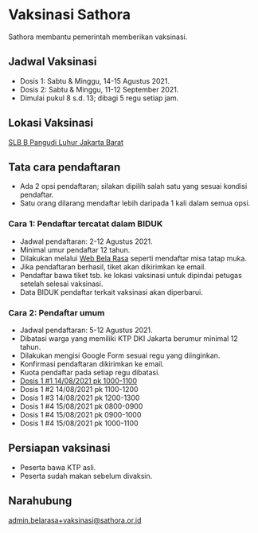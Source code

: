 # Vaksinasi Sathora

Sathora membantu pemerintah memberikan vaksinasi.

## Jadwal Vaksinasi 
* Dosis 1: Sabtu & Minggu, 14-15 Agustus 2021.
* Dosis 2: Sabtu & Minggu, 11-12 September 2021.
* Dimulai pukul 8 s.d. 13; dibagi 5 regu setiap jam.

## Lokasi Vaksinasi
[SLB B Pangudi Luhur Jakarta Barat][1] 

## Tata cara pendaftaran

* Ada 2 opsi pendaftaran; silakan dipilih salah satu yang sesuai kondisi pendaftar.
* Satu orang dilarang mendaftar lebih daripada 1 kali dalam semua opsi.

### Cara 1: Pendaftar tercatat dalam BIDUK
* Jadwal pendaftaran: 2-12 Agustus 2021.
* Minimal umur pendaftar 12 tahun.
* Dilakukan melalui [Web Bela Rasa][2] seperti mendaftar misa tatap muka.
* Jika pendaftaran berhasil, tiket akan dikirimkan ke email.
* Pendaftar bawa tiket tsb. ke lokasi vaksinasi untuk dipindai petugas setelah selesai vaksinasi.
* Data BIDUK pendaftar terkait vaksinasi akan diperbarui.

### Cara 2: Pendaftar umum 
* Jadwal pendaftaran: 5-12 Agustus 2021.
* Dibatasi warga yang memiliki KTP DKI Jakarta berumur minimal 12 tahun.
* Dilakukan mengisi Google Form sesuai regu yang diinginkan. 
* Konfirmasi pendaftaran dikirimkan ke email.
* Kuota pendaftar pada setiap regu dibatasi.
* [Dosis 1 #1 14/08/2021 pk 1000-1100][3]
* Dosis 1 #2 14/08/2021 pk 1100-1200
* Dosis 1 #3 14/08/2021 pk 1200-1300
* Dosis 1 #4 15/08/2021 pk 0800-0900
* Dosis 1 #4 15/08/2021 pk 0900-1000
* Dosis 1 #4 15/08/2021 pk 1000-1100

## Persiapan vaksinasi

* Peserta bawa KTP asli.
* Peserta sudah makan sebelum divaksin.

## Narahubung

admin.belarasa+vaksinasi@sathora.or.id

[1]: <https://goo.gl/maps/qM3xKvebFwkgoSgu8> "SLB B Pangudi Luhur Jakarta Barat"
[2]: <https://belarasa.id> "Web Bela Rasa"
[3]: <https://forms.gle/JSX5kPLU94psNPFL8> "Pendaftar umum Dosis 1 #1"
